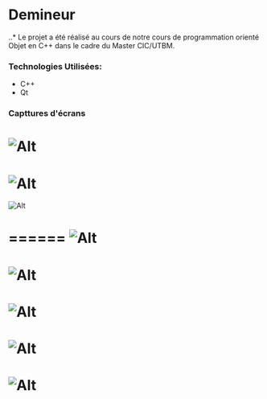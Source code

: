 # Demineur

..* Le projet a été réalisé au cours de notre cours de programmation orienté Objet en C++ dans le cadre du Master CIC/UTBM.




### Technologies Utilisées:

- C++
- Qt

### Capttures d'écrans

![Alt](https://raw.githubusercontent.com/daniwxcode/Demineur/master/Captures/ChoixNiveau.png)
======
![Alt](https://raw.githubusercontent.com/daniwxcode/Demineur/master/Captures/intermediaire.png)
======
![Alt](https://raw.githubusercontent.com/daniwxcode/Demineur/master/Captures/ModeExpert.png)

======
![Alt](https://raw.githubusercontent.com/daniwxcode/Demineur/master/Captures/victoire.png)
======
![Alt](https://raw.githubusercontent.com/daniwxcode/Demineur/master/Captures/succes.png)
======
![Alt](https://raw.githubusercontent.com/daniwxcode/Demineur/master/Captures/jeux.PNG)
======
![Alt](https://raw.githubusercontent.com/daniwxcode/Demineur/master/Captures/DefaiteMessage.png)
======
![Alt](https://raw.githubusercontent.com/daniwxcode/Demineur/master/Captures/Defaite.jpg)
======
